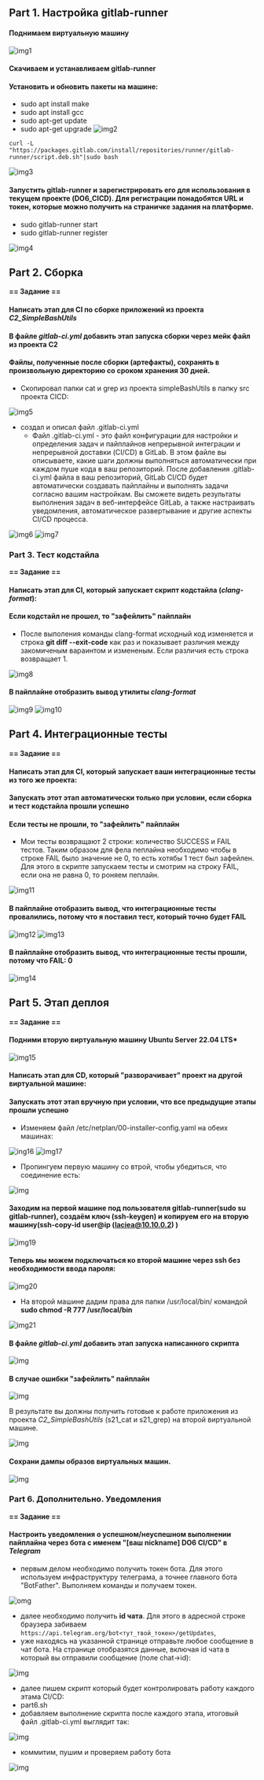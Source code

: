 ## Part 1. Настройка gitlab-runner  
#### Поднимаем виртуальную машину  
![img1](img/img1.png)

#### Скачиваем и устанавливаем gitlab-runner  

#### Установить и обновить пакеты на машине:

- sudo apt install make
- sudo apt install gcc
- sudo apt-get update
- sudo apt-get upgrade
![img2](img/img2_install.png)

`curl -L "https://packages.gitlab.com/install/repositories/runner/gitlab-runner/script.deb.sh"|sudo bash`

![img3](img/img3_gitlab_runner.png)

#### Запустить gitlab-runner и зарегистрировать его для использования в текущем проекте (DO6_CICD). Для регистрации понадобятся URL и токен, которые можно получить на страничке задания на платформе. 

- sudo gitlab-runner start
- sudo gitlab-runner register

![img4](img/img4_start.png)
## Part 2. Сборка

**== Задание ==**

#### Написать этап для **CI** по сборке приложений из проекта *C2_SimpleBashUtils*
#### В файле _gitlab-ci.yml_ добавить этап запуска сборки через мейк файл из проекта C2
#### Файлы, полученные после сборки (артефакты), сохранять в произвольную директорию со сроком хранения 30 дней.
- Скопировал папки cat и grep из проекта simpleBashUtils в папку src проекта CICD: 

![img5](img/img_5_folder.png)

- создал и описал файл .gitlab-ci.yml
    - Файл .gitlab-ci.yml - это файл конфигурации для настройки и определения задач и пайплайнов непрерывной интеграции и непрерывной доставки (CI/CD) в GitLab. В этом файле вы описываете, какие шаги должны выполняться автоматически при каждом пуше кода в ваш репозиторий. После добавления .gitlab-ci.yml файла в ваш репозиторий, GitLab CI/CD будет автоматически создавать пайплайны и выполнять задачи согласно вашим настройкам. Вы сможете видеть результаты выполнения задач в веб-интерфейсе GitLab, а также настраивать уведомления, автоматическое развертывание и другие аспекты CI/CD процесса.

![img6](img/img_6_gitlab_yml.png)
![img7](img/img_7_jobs.png)

### Part 3. Тест кодстайла

**== Задание ==**

#### Написать этап для **CI**, который запускает скрипт кодстайла (*clang-format*):
#### Если кодстайл не прошел, то "зафейлить" пайплайн

- После выполения команды clang-format исходный код изменяется и строка __git diff --exit-code__ как раз и показывает различия между закомиченым вараинтом и измененым. Если различия есть строка возвращает 1.

![img8](img/img_8_clan_format.png)

#### В пайплайне отобразить вывод утилиты *clang-format*

![img9](img/img9.png)
![img10](img/img10.png)

## Part 4. Интеграционные тесты

**== Задание ==**
#### Написать этап для **CI**, который запускает ваши интеграционные тесты из того же проекта:
#### Запускать этот этап автоматически только при условии, если сборка и тест кодстайла прошли успешно
#### Если тесты не прошли, то "зафейлить" пайплайн

- Мои тесты возвращают 2 строки:  количество SUCCESS и FAIL тестов. Таким образом для фела пеплайна необходимо чтобы в строке FAIL было значение не 0, то есть хотябы 1 тест был зафейлен. Для этого в скрипте запускаем тесты и смотрим на строку FAIL, если она не равна 0, то роняем пеплайн.

![img11](img/img11_test.png)

#### В пайплайне отобразить вывод, что интеграционные тесты провалились, потому что я поставил тест, который точно будет FAIL

![img12](img/img121.png)
![img13](img/img122.png)

#### В пайплайне отобразить вывод, что интеграционные тесты прошли, потому что FAIL: 0

![img14](img/img13.png)

## Part 5. Этап деплоя

**== Задание ==**
#### Подними вторую виртуальную машину Ubuntu Server 22.04 LTS*

![img15](img/img15_clone.png)

#### Написать этап для **CD**, который "разворачивает" проект на другой виртуальной машине:
#### Запускать этот этап вручную при условии, что все предыдущие этапы прошли успешно

- Изменяем файл /etc/netplan/00-installer-config.yaml на обеих машинах:

![ing16](img/img16.png)
![img17](img/img17.png)

- Пропингуем первую машину со втрой, чтобы убедиться, что соединение есть:

![img](img/img18.png)

#### Заходим на первой машине под пользователя gitlab-runner(sudo su gitlab-runner), создаём ключ (ssh-keygen) и копируем его на вторую машину(ssh-copy-id user@ip (laciea@10.10.0.2)  )

![img19](img/img19.png)

#### Теперь мы можем подключаться ко второй машине через ssh без необходимости ввода пароля:

![img20](img/img20.png)

- На второй машине дадим права для папки /usr/local/bin/ командой __sudo chmod -R 777 /usr/local/bin__

![img21](img/img21.png)

#### В файле _gitlab-ci.yml_ добавить этап запуска написанного скрипта

![img](img/img23.png)

#### В случае ошибки "зафейлить" пайплайн

![img](img/img24.png)

В результате вы должны получить готовые к работе приложения из проекта *C2_SimpleBashUtils* (s21_cat и s21_grep) на второй виртуальной машине.

![img](img/img23.png)

#### Сохрани дампы образов виртуальных машин.

![img](img/img25.png)

### Part 6. Дополнительно. Уведомления

**== Задание ==**

#### Настроить уведомления о успешном/неуспешном выполнении пайплайна через бота с именем "[ваш nickname] DO6 CI/CD" в *Telegram*
- первым делом необходимо получить токен бота. Для этого используем инфраструктуру телеграма, а точнее главного бота "BotFather". Выполняем команды и получаем токен.

![omg](img/img26.png)

- далее необходимо получить __id чата__. Для этого в адресной строке браузера забиваем `https://api.telegram.org/bot<тут_твой_токен>/getUpdates`, 
- уже находясь на указанной странице отправьте любое сообщение в чат бота. На странице отобразятся данные, включая id чата в который вы отправили сообщение (поле chat->id):

![img](img/img27.png)

- далее пишем скрипт который будет контролировать работу каждого этама CI/CD:
- part6.sh
- добавляем выполнение скрипта после каждого этапа, итоговый файл .gitlab-ci.yml выглядит так:

![img](img/img28.png)

- коммитим, пушим и проверяем работу бота

![img](img/img29.png)

